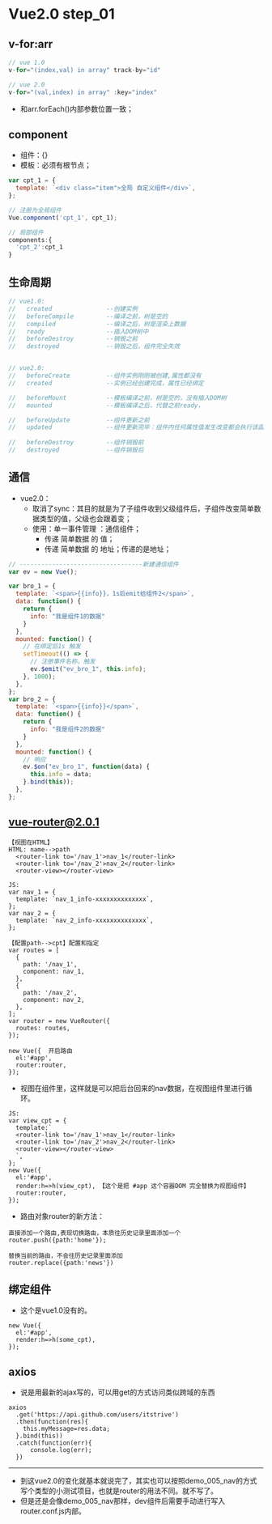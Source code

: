 # Vue2.0 step_01

## v-for:arr
```js
// vue 1.0
v-for="(index,val) in array" track-by="id"

// vue 2.0
v-for="(val,index) in array" :key="index"
```

* 和arr.forEach()内部参数位置一致；



## component

* 组件：{}
* 模板：必须有根节点；

```js
var cpt_1 = {
  template: `<div class="item">全局 自定义组件</div>`,
};

// 注册为全局组件
Vue.component('cpt_1', cpt_1);

// 局部组件
components:{ 
  'cpt_2':cpt_1
}
```



## 生命周期

```js
// vue1.0: 
//   created               --创建实例
//   beforeCompile         --编译之前，树是空的
//   compiled              --编译之后，树是渲染上数据
//   ready                 --插入DOM树中
//   beforeDestroy         --销毁之前
//   destroyed             --销毁之后，组件完全失效


// vue2.0:
//   beforeCreate          --组件实例刚刚被创建,属性都没有
//   created               --实例已经创建完成，属性已经绑定

//   beforeMount           --模板编译之前，树是空的，没有插入DOM树
//   mounted               --模板编译之后，代替之前ready，

//   beforeUpdate          --组件更新之前 
//   updated               --组件更新完毕：组件内任何属性值发生改变都会执行该函数；
  
//   beforeDestroy         --组件销毁前
//   destroyed             --组件销毁后
```



## 通信

* vue2.0：
  * 取消了sync：其目的就是为了子组件收到父级组件后，子组件改变简单数据类型的值，父级也会跟着变；
  * 使用：单一事件管理 ：通信组件；
    * 传递 简单数据 的 值；
    * 传递 简单数据 的 地址；传递的是地址；

```js
// ----------------------------------新建通信组件
var ev = new Vue();

var bro_1 = {
  template: `<span>{{info}}，1s后emit给组件2</span>`,
  data: function() {
    return {
      info: "我是组件1的数据"
    }
  },
  mounted: function() {
    // 在绑定后1s 触发
    setTimeout(() => {
      // 注册事件名称，触发
      ev.$emit("ev_bro_1", this.info);
    }, 1000);
  },
};
var bro_2 = {
  template: `<span>{{info}}</span>`,
  data: function() {
    return {
      info: "我是组件2的数据"
    }
  },
  mounted: function() {
    // 响应
    ev.$on("ev_bro_1", function(data) {
      this.info = data;
    }.bind(this));
  },
};
```





## vue-router@2.0.1

```
【视图在HTML】
HTML: name-->path
  <router-link to='/nav_1'>nav_1</router-link>
  <router-link to='/nav_2'>nav_2</router-link>
  <router-view></router-view> 

JS:
var nav_1 = {
  template: `nav_1_info-xxxxxxxxxxxxxx`,
};
var nav_2 = {
  template: `nav_2_info-xxxxxxxxxxxxxx`,
};

【配置path-->cpt】配置和指定
var routes = [
  {
    path: '/nav_1',
    component: nav_1,
  },
  {
    path: '/nav_2',
    component: nav_2,
  },
];
var router = new VueRouter({
  routes: routes,
});

new Vue({  开启路由
  el:'#app',
  router:router,
});

```

- 视图在组件里，这样就是可以把后台回来的nav数据，在视图组件里进行循环。

```
JS:
var view_cpt = {
  template:`
  <router-link to='/nav_1'>nav_1</router-link>
  <router-link to='/nav_2'>nav_2</router-link>
  <router-view></router-view> 
  `,
};
new Vue({
  el:'#app',
  render:h=>h(view_cpt), 【这个是把 #app 这个容器DOM 完全替换为视图组件】
  router:router,
});
```

- 路由对象router的新方法：

```
直接添加一个路由,表现切换路由，本质往历史记录里面添加一个
router.push({path:'home'});  

替换当前的路由，不会往历史记录里面添加
router.replace({path:'news'})
```

## 绑定组件

- 这个是vue1.0没有的。

```
new Vue({
  el:'#app',
  render:h=>h(some_cpt), 
});
```

## axios

- 说是用最新的ajax写的，可以用get的方式访问类似跨域的东西

```
axios
  .get('https://api.github.com/users/itstrive')
  .then(function(res){
    this.myMessage=res.data;
  }.bind(this))
  .catch(function(err){
      console.log(err);
  })
```

------

- 到这vue2.0的变化就基本就说完了，其实也可以按照demo_005_nav的方式写个类型的小测试项目，也就是router的用法不同。就不写了。
- 但是还是会像demo_005_nav那样，dev组件后需要手动进行写入router.conf.js内部。